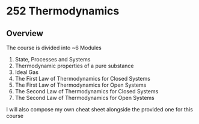 # 252 Thermodynamics

## Overview

The course is divided into ~6 Modules

1. State, Processes and Systems
2. Thermodynamic properties of a pure substance
3. Ideal Gas
4. The First Law of Thermodynamics for Closed Systems
5. The First Law of Thermodynamics for Open Systems
6. The Second Law of Thermodynamics for Closed Systems
7. The Second Law of Thermodynamics for Open Systems

I will also compose my own cheat sheet alongside the provided one for this course
